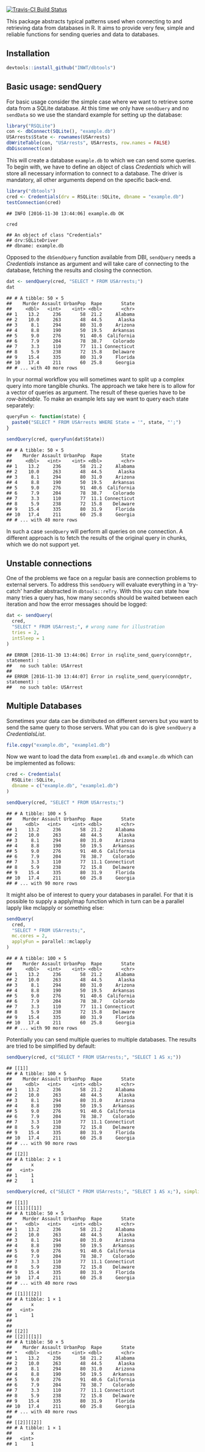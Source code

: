 [![Travis-CI Build Status](https://travis-ci.org/INWT/dbtools.svg?branch=master)](https://travis-ci.org/INWT/dbtools)

This package abstracts typical patterns used when connecting to and retrieving
data from databases in R. It aims to provide very few, simple and reliable
functions for sending queries and data to databases.

## Installation


```r
devtools::install_github("INWT/dbtools")
```


## Basic usage: sendQuery

For basic usage consider the simple case where we want to retrieve some data
from a SQLite database. At this time we only have `sendQuery` and no `sendData`
so we use the standard example for setting up the database:


```r
library("RSQLite")
con <- dbConnect(SQLite(), "example.db")
USArrests$State <- rownames(USArrests)
dbWriteTable(con, "USArrests", USArrests, row.names = FALSE)
dbDisconnect(con)
```

This will create a database `example.db` to which we can send some queries. To
begin with, we have to define an object of class *Credentials* which will store
all necessary information to connect to a database. The driver is mandatory, all
other arguments depend on the specific back-end.


```r
library("dbtools")
cred <- Credentials(drv = RSQLite::SQLite, dbname = "example.db")
testConnection(cred)
```

```
## INFO [2016-11-30 13:44:06] example.db OK
```

```r
cred
```

```
## An object of class "Credentials"
## drv:SQLiteDriver
## dbname: example.db
```

Opposed to the `dbSendQuery` function available from DBI, `sendQuery` needs a
*Credentials* instance as argument and will take care of connecting to the
database, fetching the results and closing the connection.


```r
dat <- sendQuery(cred, "SELECT * FROM USArrests;")
dat
```

```
## # A tibble: 50 × 5
##    Murder Assault UrbanPop  Rape       State
##     <dbl>   <int>    <int> <dbl>       <chr>
## 1    13.2     236       58  21.2     Alabama
## 2    10.0     263       48  44.5      Alaska
## 3     8.1     294       80  31.0     Arizona
## 4     8.8     190       50  19.5    Arkansas
## 5     9.0     276       91  40.6  California
## 6     7.9     204       78  38.7    Colorado
## 7     3.3     110       77  11.1 Connecticut
## 8     5.9     238       72  15.8    Delaware
## 9    15.4     335       80  31.9     Florida
## 10   17.4     211       60  25.8     Georgia
## # ... with 40 more rows
```

In your normal workflow you will sometimes want to split up a complex query into
more tangible chunks. The approach we take here is to allow for a vector of
queries as argument. The result of these queries have to be *row-bindable*. To
make an example lets say we want to query each state separately:


```r
queryFun <- function(state) {
  paste0("SELECT * FROM USArrests WHERE State = '", state, "';")
}

sendQuery(cred, queryFun(dat$State))
```

```
## # A tibble: 50 × 5
##    Murder Assault UrbanPop  Rape       State
##     <dbl>   <int>    <int> <dbl>       <chr>
## 1    13.2     236       58  21.2     Alabama
## 2    10.0     263       48  44.5      Alaska
## 3     8.1     294       80  31.0     Arizona
## 4     8.8     190       50  19.5    Arkansas
## 5     9.0     276       91  40.6  California
## 6     7.9     204       78  38.7    Colorado
## 7     3.3     110       77  11.1 Connecticut
## 8     5.9     238       72  15.8    Delaware
## 9    15.4     335       80  31.9     Florida
## 10   17.4     211       60  25.8     Georgia
## # ... with 40 more rows
```

In such a case `sendQuery` will perform all queries on one connection. A 
different approach is to fetch the results of the original query in chunks,
which we do not support yet.


## Unstable connections

One of the problems we face on a regular basis are connection problems to
external servers. To address this `sendQuery` will evaluate everything in a
'try-catch' handler abstracted in `dbtools::reTry`. With this you can state how
many tries a query has, how many seconds should be waited between each iteration
and how the error messages should be logged:


```r
dat <- sendQuery(
  cred, 
  "SELECT * FROM USArrest;", # wrong name for illustration
  tries = 2,
  intSleep = 1
)
```

```
## ERROR [2016-11-30 13:44:06] Error in rsqlite_send_query(conn@ptr, statement) : 
##   no such table: USArrest
## 
## ERROR [2016-11-30 13:44:07] Error in rsqlite_send_query(conn@ptr, statement) : 
##   no such table: USArrest
```


## Multiple Databases

Sometimes your data can be distributed on different servers but you want to send
the same query to those servers. What you can do is give `sendQuery` a
*CredentialsList*. 


```r
file.copy("example.db", "example1.db")
```

Now we want to load the data from `example1.db` and `example.db` which can be
implemented as follows:


```r
cred <- Credentials(
  RSQLite::SQLite, 
  dbname = c("example.db", "example1.db")
)

sendQuery(cred, "SELECT * FROM USArrests;")
```

```
## # A tibble: 100 × 5
##    Murder Assault UrbanPop  Rape       State
##     <dbl>   <int>    <int> <dbl>       <chr>
## 1    13.2     236       58  21.2     Alabama
## 2    10.0     263       48  44.5      Alaska
## 3     8.1     294       80  31.0     Arizona
## 4     8.8     190       50  19.5    Arkansas
## 5     9.0     276       91  40.6  California
## 6     7.9     204       78  38.7    Colorado
## 7     3.3     110       77  11.1 Connecticut
## 8     5.9     238       72  15.8    Delaware
## 9    15.4     335       80  31.9     Florida
## 10   17.4     211       60  25.8     Georgia
## # ... with 90 more rows
```

It might also be of interest to query your databases in parallel. For that it is
possible to supply a apply/map function which in turn can be a parallel lapply
like mclapply or something else:


```r
sendQuery(
  cred, 
  "SELECT * FROM USArrests;", 
  mc.cores = 2, 
  applyFun = parallel::mclapply
)
```

```
## # A tibble: 100 × 5
##    Murder Assault UrbanPop  Rape       State
##     <dbl>   <int>    <int> <dbl>       <chr>
## 1    13.2     236       58  21.2     Alabama
## 2    10.0     263       48  44.5      Alaska
## 3     8.1     294       80  31.0     Arizona
## 4     8.8     190       50  19.5    Arkansas
## 5     9.0     276       91  40.6  California
## 6     7.9     204       78  38.7    Colorado
## 7     3.3     110       77  11.1 Connecticut
## 8     5.9     238       72  15.8    Delaware
## 9    15.4     335       80  31.9     Florida
## 10   17.4     211       60  25.8     Georgia
## # ... with 90 more rows
```

Potentially you can send multiple queries to multiple databases. The results are tried to be simplified by default:


```r
sendQuery(cred, c("SELECT * FROM USArrests;", "SELECT 1 AS x;"))
```

```
## [[1]]
## # A tibble: 100 × 5
##    Murder Assault UrbanPop  Rape       State
##     <dbl>   <int>    <int> <dbl>       <chr>
## 1    13.2     236       58  21.2     Alabama
## 2    10.0     263       48  44.5      Alaska
## 3     8.1     294       80  31.0     Arizona
## 4     8.8     190       50  19.5    Arkansas
## 5     9.0     276       91  40.6  California
## 6     7.9     204       78  38.7    Colorado
## 7     3.3     110       77  11.1 Connecticut
## 8     5.9     238       72  15.8    Delaware
## 9    15.4     335       80  31.9     Florida
## 10   17.4     211       60  25.8     Georgia
## # ... with 90 more rows
## 
## [[2]]
## # A tibble: 2 × 1
##       x
##   <int>
## 1     1
## 2     1
```

```r
sendQuery(cred, c("SELECT * FROM USArrests;", "SELECT 1 AS x;"), simplify = FALSE)
```

```
## [[1]]
## [[1]][[1]]
## # A tibble: 50 × 5
##    Murder Assault UrbanPop  Rape       State
## *   <dbl>   <int>    <int> <dbl>       <chr>
## 1    13.2     236       58  21.2     Alabama
## 2    10.0     263       48  44.5      Alaska
## 3     8.1     294       80  31.0     Arizona
## 4     8.8     190       50  19.5    Arkansas
## 5     9.0     276       91  40.6  California
## 6     7.9     204       78  38.7    Colorado
## 7     3.3     110       77  11.1 Connecticut
## 8     5.9     238       72  15.8    Delaware
## 9    15.4     335       80  31.9     Florida
## 10   17.4     211       60  25.8     Georgia
## # ... with 40 more rows
## 
## [[1]][[2]]
## # A tibble: 1 × 1
##       x
##   <int>
## 1     1
## 
## 
## [[2]]
## [[2]][[1]]
## # A tibble: 50 × 5
##    Murder Assault UrbanPop  Rape       State
## *   <dbl>   <int>    <int> <dbl>       <chr>
## 1    13.2     236       58  21.2     Alabama
## 2    10.0     263       48  44.5      Alaska
## 3     8.1     294       80  31.0     Arizona
## 4     8.8     190       50  19.5    Arkansas
## 5     9.0     276       91  40.6  California
## 6     7.9     204       78  38.7    Colorado
## 7     3.3     110       77  11.1 Connecticut
## 8     5.9     238       72  15.8    Delaware
## 9    15.4     335       80  31.9     Florida
## 10   17.4     211       60  25.8     Georgia
## # ... with 40 more rows
## 
## [[2]][[2]]
## # A tibble: 1 × 1
##       x
##   <int>
## 1     1
```
